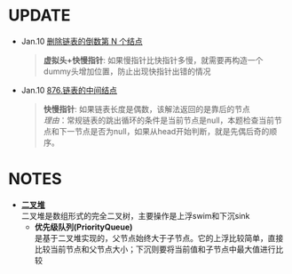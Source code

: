 # UPDATE
- Jan.10   [删除链表的倒数第 N 个结点](19.删除链表的倒数第-n-个结点.py)    
    > **虚拟头+快慢指针**:    如果慢指针比快指针多慢，就需要再构造一个dummy头增加位置，防止出现快指针出错的情况  
- Jan.10    [876.链表的中间结点](876.链表的中间结点.py)  
    > **快慢指针**:     如果链表长度是偶数，该解法返回的是靠后的节点  
    *理由*：常规链表的跳出循环的条件是当前节点是null，本题检查当前节点和下一节点是否为null，如果从head开始判断，就是先偶后奇的顺序。

# NOTES
- [**二叉堆**](https://labuladong.github.io/algo/di-yi-zhan-da78c/shou-ba-sh-daeca/er-cha-dui-1a386/)  
    二叉堆是数组形式的完全二叉树，主要操作是上浮swim和下沉sink  
  - **优先级队列(PriorityQueue)**  
      是基于二叉堆实现的，父节点始终大于子节点。它的上浮比较简单，直接比较当前节点和父节点大小；下沉则要将当前值和子节点中最大值进行比较